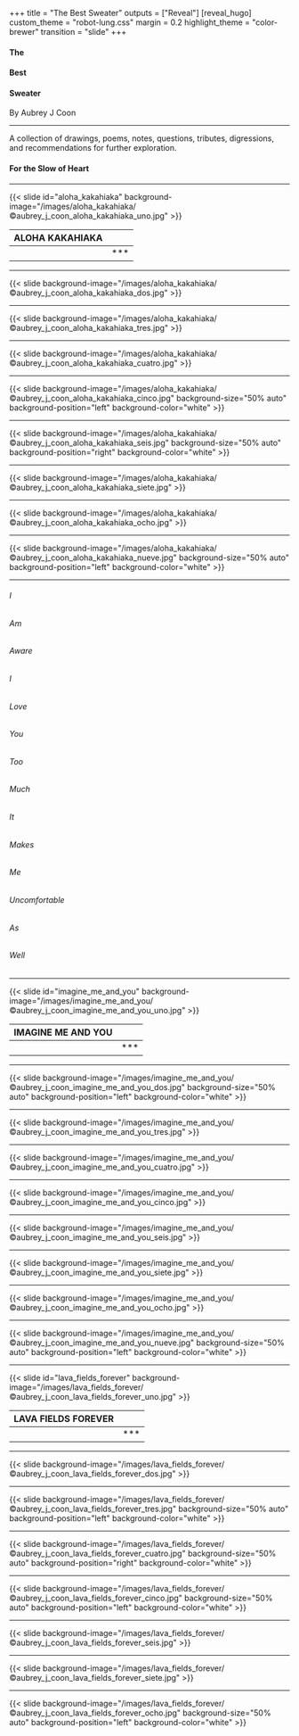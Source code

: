 +++
title = "The Best Sweater"
outputs = ["Reveal"]
[reveal_hugo]
custom_theme = "robot-lung.css"
margin = 0.2
highlight_theme = "color-brewer"
transition = "slide"
+++

#### The  
#### Best  
#### Sweater    
By Aubrey J Coon

---

A collection of drawings, poems, notes, questions, tributes, digressions, and recommendations for further exploration.

#### For the Slow of Heart  

---

{{< slide id="aloha_kakahiaka" background-image="/images/aloha_kakahiaka/©aubrey_j_coon_aloha_kakahiaka_uno.jpg" >}}

| ALOHA KAKAHIAKA     |               |
| :---                |          ---: |
|                     | *** |

---

{{< slide background-image="/images/aloha_kakahiaka/©aubrey_j_coon_aloha_kakahiaka_dos.jpg" >}}

---

{{< slide background-image="/images/aloha_kakahiaka/©aubrey_j_coon_aloha_kakahiaka_tres.jpg" >}}

---

{{< slide background-image="/images/aloha_kakahiaka/©aubrey_j_coon_aloha_kakahiaka_cuatro.jpg" >}}

---

{{< slide background-image="/images/aloha_kakahiaka/©aubrey_j_coon_aloha_kakahiaka_cinco.jpg" background-size="50% auto" background-position="left" background-color="white" >}}

---

{{< slide background-image="/images/aloha_kakahiaka/©aubrey_j_coon_aloha_kakahiaka_seis.jpg" background-size="50% auto" background-position="right" background-color="white" >}}

---

{{< slide background-image="/images/aloha_kakahiaka/©aubrey_j_coon_aloha_kakahiaka_siete.jpg" >}}

---

{{< slide background-image="/images/aloha_kakahiaka/©aubrey_j_coon_aloha_kakahiaka_ocho.jpg" >}}

---

{{< slide background-image="/images/aloha_kakahiaka/©aubrey_j_coon_aloha_kakahiaka_nueve.jpg" background-size="50% auto" background-position="left" background-color="white" >}}

---

###### I  
###### Am  
###### Aware  
###### I  
###### Love  
###### You  
###### Too  
###### Much  
###### It  
###### Makes  
###### Me  
###### Uncomfortable  
###### As  
###### Well

---

{{< slide id="imagine_me_and_you" background-image="/images/imagine_me_and_you/©aubrey_j_coon_imagine_me_and_you_uno.jpg" >}} 

| IMAGINE ME AND YOU  |               |
| :---                |          ---: |
|                     | *** |

---

{{< slide background-image="/images/imagine_me_and_you/©aubrey_j_coon_imagine_me_and_you_dos.jpg" background-size="50% auto" background-position="left" background-color="white" >}}
	

---

{{< slide background-image="/images/imagine_me_and_you/©aubrey_j_coon_imagine_me_and_you_tres.jpg" >}}

---

{{< slide background-image="/images/imagine_me_and_you/©aubrey_j_coon_imagine_me_and_you_cuatro.jpg" >}}

---

{{< slide background-image="/images/imagine_me_and_you/©aubrey_j_coon_imagine_me_and_you_cinco.jpg" >}}

---

{{< slide background-image="/images/imagine_me_and_you/©aubrey_j_coon_imagine_me_and_you_seis.jpg" >}}

---

{{< slide background-image="/images/imagine_me_and_you/©aubrey_j_coon_imagine_me_and_you_siete.jpg" >}}

---

{{< slide background-image="/images/imagine_me_and_you/©aubrey_j_coon_imagine_me_and_you_ocho.jpg" >}}

---

{{< slide background-image="/images/imagine_me_and_you/©aubrey_j_coon_imagine_me_and_you_nueve.jpg" background-size="50% auto" background-position="left" background-color="white" >}}

---

{{< slide id="lava_fields_forever" background-image="/images/lava_fields_forever/©aubrey_j_coon_lava_fields_forever_uno.jpg" >}}

| LAVA FIELDS FOREVER      |                                 |
| :---                     |                            ---: |
|                          | *** |

---

{{< slide background-image="/images/lava_fields_forever/©aubrey_j_coon_lava_fields_forever_dos.jpg" >}}

---

{{< slide background-image="/images/lava_fields_forever/©aubrey_j_coon_lava_fields_forever_tres.jpg" background-size="50% auto" background-position="left" background-color="white" >}}

---

{{< slide background-image="/images/lava_fields_forever/©aubrey_j_coon_lava_fields_forever_cuatro.jpg" background-size="50% auto" background-position="right" background-color="white" >}}

---

{{< slide background-image="/images/lava_fields_forever/©aubrey_j_coon_lava_fields_forever_cinco.jpg" background-size="50% auto" background-position="left" background-color="white" >}}

---

{{< slide background-image="/images/lava_fields_forever/©aubrey_j_coon_lava_fields_forever_seis.jpg" >}}

---

{{< slide background-image="/images/lava_fields_forever/©aubrey_j_coon_lava_fields_forever_siete.jpg" >}}

---

{{< slide background-image="/images/lava_fields_forever/©aubrey_j_coon_lava_fields_forever_ocho.jpg" background-size="50% auto" background-position="left" background-color="white" >}}